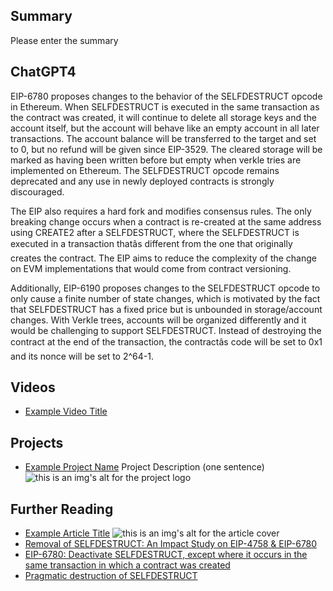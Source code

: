 ## Summary

Please enter the summary

## ChatGPT4

EIP-6780 proposes changes to the behavior of the SELFDESTRUCT opcode in Ethereum. When SELFDESTRUCT is executed in the same transaction as the contract was created, it will continue to delete all storage keys and the account itself, but the account will behave like an empty account in all later transactions. The account balance will be transferred to the target and set to 0, but no refund will be given since EIP-3529. The cleared storage will be marked as having been written before but empty when verkle tries are implemented on Ethereum. The SELFDESTRUCT opcode remains deprecated and any use in newly deployed contracts is strongly discouraged. 

The EIP also requires a hard fork and modifies consensus rules. The only breaking change occurs when a contract is re-created at the same address using CREATE2 after a SELFDESTRUCT, where the SELFDESTRUCT is executed in a transaction thatâs different from the one that originally creates the contract. The EIP aims to reduce the complexity of the change on EVM implementations that would come from contract versioning. 

Additionally, EIP-6190 proposes changes to the SELFDESTRUCT opcode to only cause a finite number of state changes, which is motivated by the fact that SELFDESTRUCT has a fixed price but is unbounded in storage/account changes. With Verkle trees, accounts will be organized differently and it would be challenging to support SELFDESTRUCT. Instead of destroying the contract at the end of the transaction, the contractâs code will be set to 0x1 and its nonce will be set to 2^64-1.

## Videos

- [Example Video Title](https://www.youtube.com/watch?v=TDGq4aeevgY)

## Projects

- [Example Project Name](https://xxxx.xxx/xxxxx) Project Description (one sentence) ![this is an img's alt for the project logo](https://xxxx.xxx/project-logo.xxx)

## Further Reading

- [Example Article Title](https://xxxx.xxx/xxxxx) ![this is an img's alt for the article cover](https://xxxx.xxx/article-cover.xxx)
- [Removal of SELFDESTRUCT: An Impact Study on EIP-4758 & EIP-6780](https://docs.google.com/document/d/1HDbym5YOoYj63xswMAwvt5Psh4JaI0biY06b6ZvYV2s/edit)
- [EIP-6780: Deactivate SELFDESTRUCT, except where it occurs in the same transaction in which a contract was created](https://ethereum-magicians.org/t/eip-6780-deactivate-selfdestruct-except-where-it-occurs-in-the-same-transaction-in-which-a-contract-was-created/13539)
- [Pragmatic destruction of SELFDESTRUCT](https://hackmd.io/@vbuterin/selfdestruct)
